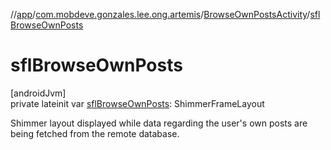 //[app](../../../index.md)/[com.mobdeve.gonzales.lee.ong.artemis](../index.md)/[BrowseOwnPostsActivity](index.md)/[sflBrowseOwnPosts](sfl-browse-own-posts.md)

# sflBrowseOwnPosts

[androidJvm]\
private lateinit var [sflBrowseOwnPosts](sfl-browse-own-posts.md): ShimmerFrameLayout

Shimmer layout displayed while data regarding the user's own posts are being fetched from the remote database.
